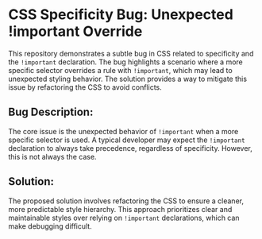 # CSS Specificity Bug: Unexpected !important Override

This repository demonstrates a subtle bug in CSS related to specificity and the `!important` declaration.  The bug highlights a scenario where a more specific selector overrides a rule with `!important`, which may lead to unexpected styling behavior.  The solution provides a way to mitigate this issue by refactoring the CSS to avoid conflicts.

## Bug Description:

The core issue is the unexpected behavior of `!important` when a more specific selector is used.  A typical developer may expect the `!important` declaration to always take precedence, regardless of specificity. However, this is not always the case.

## Solution:

The proposed solution involves refactoring the CSS to ensure a cleaner, more predictable style hierarchy.  This approach prioritizes clear and maintainable styles over relying on `!important` declarations, which can make debugging difficult.